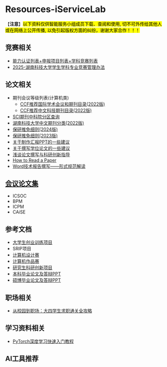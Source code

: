 # Resources-iServiceLab

【**注意**】<mark>以下资料仅供智能服务小组成员下载、查阅和使用, 切不可外传给其他人或在网络上公开传播, 以免引起版权方面的纠纷，谢谢大家合作！！！</mark>

## 竞赛相关
- [能力认证列表+申报项目列表+学科竞赛列表](CompetitionList.md)
- [2025-湖南科技大学学生学科专业竞赛管理办法](https://pan.baidu.com/s/1msww-YMITr76QCO2Af0E9A?)
  
## 论文相关
- 期刊会议等级列表(计算机类)
  - [CCF推荐国际学术会议和期刊目录(2022版)](https://pan.baidu.com/s/1b7SFUCxQAqC89I74N5vkNA?)
  - [CCF推荐中文科技期刊目录(2022版)](https://pan.baidu.com/s/1RwtjPLDyi3QRXtI-vGGQYg?)
- [SCI期刊中科院分区查询](https://www.ablesci.com/journal)
- [湖南科技大学中文期刊分类(2022版)](https://pan.baidu.com/s/1c04I0-5WMmhrHyCOAcNKKA?)
- [保研推免细则(2024版)](https://computer.hnust.edu.cn/tzgg/075199e1224944eab1cf21ae5a188efa.htm)
- [保研推免细则(2023版)](https://pan.baidu.com/s/1EPGSBIVwvKFij1ZwvFfaxQ?)
- [关于制作汇报PPT的一些建议](https://pan.baidu.com/s/1bW2xz5CSawr4XVr4jLeArw?)
- [关于撰写学位论文的一些建议](https://pan.baidu.com/s/1EKclWnv5_WjeXcMgnvmhVg?)
- [浅谈论文撰写与科研创新指导](https://pan.baidu.com/s/12mjqrJI6Eop_67RAGrg_Gw?)
- [How to Read a Paper](https://pan.baidu.com/s/14t4pV8fMbSCN2m8pWSs5nw?)
- [Word技术报告撰写——形式规范解读](https://pan.baidu.com/s/1FVHbRnfFKgo_2CW8e6bEEg?)

## [会议论文集](https://pan.baidu.com/s/1caq0IBRv3VP9kqmDVmO--Q?)
- ICSOC
- BPM
- ICPM
- CAiSE

## 参考文档
- [大学生创业训练项目](https://pan.baidu.com/s/1tX8qEdaZA2bue4Su_dJF2g?)
- SRIP项目
- [计算机设计赛](https://pan.baidu.com/s/1X5olNzCkt4wvCS4oXe3l6g?)
- [计算机作品赛](https://pan.baidu.com/s/1t5IpZr1piBb2mT9DDgPgGQ?)
- [研究生科研创新项目](https://pan.baidu.com/s/14NwflR-MQSkRVbVlzwqwDA?)
- [本科毕业论文及答辩PPT](https://pan.baidu.com/s/1xcpyrXWIr1p6lt2ZPVOR0Q?)
- [硕博毕业论文及答辩PPT](https://pan.baidu.com/s/1JEyaJDuz2EgGhVU-hbxigg?)

## 职场相关
- [从校园到职场：大四学生求职通关全攻略](https://pan.baidu.com/s/1yHQ_O8Z2XYLBlgubAtU73w?)

## 学习资料相关
- [PyTorch深度学习快速入门教程](https://www.bilibili.com/video/BV1hE411t7RN)

## AI工具推荐



